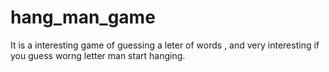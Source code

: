 # hang_man_game
It is a interesting game of guessing a leter of words , and very interesting if you guess worng letter man start hanging. 
